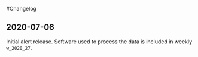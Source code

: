 
#Changelog

## 2020-07-06
Initial alert release. 
Software used to process the data is included in weekly `w_2020_27`.
